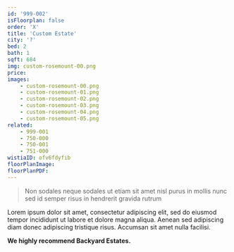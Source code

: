 ```yaml
---
id: '999-002'
isFloorplan: false
order: 'X'
title: 'Custom Estate'
city: '?'
bed: 2
bath: 1
sqft: 684
img: custom-rosemount-00.png
price:
images:
    - custom-rosemount-00.png
    - custom-rosemount-01.png
    - custom-rosemount-02.png
    - custom-rosemount-03.png
    - custom-rosemount-04.png
    - custom-rosemount-05.png
related:
    - 999-001
    - 750-000
    - 750-001
    - 751-000
wistiaID: ofv6fdyfib
floorPlanImage:
floorPlanPDF:
---
```


> Non sodales neque sodales ut etiam sit amet nisl purus in mollis nunc sed id semper risus in hendrerit gravida rutrum

Lorem ipsum dolor sit amet, consectetur adipiscing elit, sed do eiusmod tempor incididunt ut labore et dolore magna aliqua. Aenean sed adipiscing diam donec adipiscing tristique risus. Accumsan sit amet nulla facilisi.

**We highly recommend Backyard Estates.**
